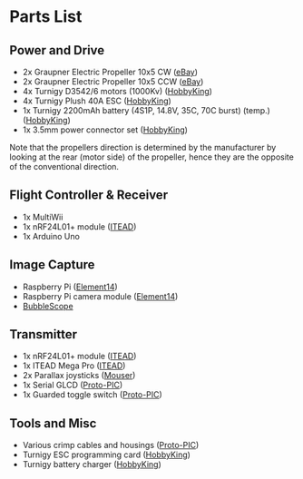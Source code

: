 Parts List
==========

Power and Drive
---------------

-	2x Graupner Electric Propeller 10x5 CW ([eBay](http://www.ebay.co.uk/itm/Graupner-SJ-Elektro-Electric-Propeller-10-x-5-Counterclockwise-1326-10X5L/271293831332))
-	2x Graupner Electric Propeller 10x5 CCW ([eBay](http://www.ebay.co.uk/itm/Graupner-SJ-Elektro-Electric-Propeller-10-x-5-1326-10X5-/271362704598))
-	4x Turnigy D3542/6 motors (1000Kv) ([HobbyKing](http://www.hobbyking.com/hobbyking/store/__18232__Turnigy_D3542_6_1000KV_Brushless_Outrunner_Motor.html))
- 4x Turnigy Plush 40A ESC ([HobbyKing](http://www.hobbyking.com/hobbyking/store/__2165__TURNIGY_Plush_40amp_Speed_Controller.html))
- 1x Turnigy 2200mAh battery (4S1P, 14.8V, 35C, 70C burst) (temp.) ([HobbyKing](http://www.hobbyking.com/hobbyking/store/__11945__Turnigy_nano_tech_2200mah_4S_35_70C_Lipo_Pack.html))
- 1x 3.5mm power connector set ([HobbyKing](http://www.hobbyking.com/hobbyking/store/__68__PolyMax_3_5mm_Gold_Connectors_10_PAIRS_20PC_.html))

Note that the propellers direction is determined by the manufacturer by looking at the rear (motor side) of the propeller, hence they are the opposite of the conventional direction.

Flight Controller & Receiver
----------------------------

- 1x MultiWii
- 1x nRF24L01+ module ([ITEAD](http://imall.iteadstudio.com/im120606003.html))
- 1x Arduino Uno

Image Capture
-------------

- Raspberry Pi ([Element14](http://www.element14.com/community/community/raspberry-pi))
- Raspberry Pi camera module ([Element14](http://www.element14.com/community/docs/DOC-54359))
- [BubbleScope](http://store.bubblepix.com/)

Transmitter
-----------

- 1x nRF24L01+ module ([ITEAD](http://imall.iteadstudio.com/im120606003.html))
- 1x ITEAD Mega Pro ([ITEAD](http://imall.iteadstudio.com/development-platform/arduino/arduino-compatible-mainboard/im120410003.html))
- 2x Parallax joysticks ([Mouser](http://uk.mouser.com/ProductDetail/Parallax/27808/?qs=8uyp/y7yFW601JtBVZqjaA==))
- 1x Serial GLCD ([Proto-PIC](http://proto-pic.co.uk/graphic-st7565-negative-lcd-128x64-with-rgb-backlight-extras-st7565/))
- 1x Guarded toggle switch ([Proto-PIC](http://proto-pic.co.uk/toggle-switch-and-cover-illuminated-red/))

Tools and Misc
--------------

- Various crimp cables and housings ([Proto-PIC](http://proto-pic.co.uk/categories/cables-and-connectors.html))
- Turnigy ESC programming card ([HobbyKing](http://www.hobbyking.com/hobbyking/store/__2169__TURNIGY_BESC_Programming_Card.html))
- Turnigy battery charger ([HobbyKing](http://www.hobbyking.com/hobbyking/store/__25406__Turnigy_Accucel_6_50W_6A_Balancer_Charger_w_accessories_UK_Warehouse_.html))
